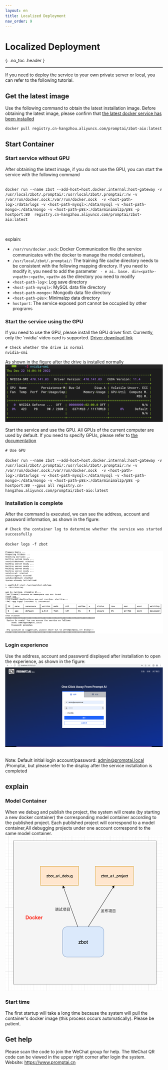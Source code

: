 ```yaml
---
layout: en
title: Localized Deployment
nav_order: 9
---
```


# Localized Deployment
{: .no_toc .header }

----
If you need to deploy the service to your own private server or local, you can refer to the following tutorial.
 
## Get the latest image

Use the following command to obtain the latest installation image. Before obtaining the latest image, please confirm that [the latest docker service has been installed](https://docs.docker.com/get-docker/)

```shell
docker pull registry.cn-hangzhou.aliyuncs.com/promptai/zbot-aio:latest
```
## Start Container

### Start service without GPU
After obtaining the latest image, if you do not use the GPU, you can start the service with the following command
```shell

docker run --name zbot --add-host=host.docker.internal:host-gateway -v /usr/local/zbot/.promptai/:/usr/local/zbot/.promptai/:rw -v /var/run/docker.sock:/var/run/docker.sock  -v <host-path-log>:/data/logs -v <host-path-mysql>:/data/mysql -v <host-path-mongo>:/data/mongo -v <host-path-p8s>:/data/minimalzp/p8s -p hostport:80  registry.cn-hangzhou.aliyuncs.com/promptai/zbot-aio:latest


```
<br/>explain:
- `/var/run/docker.sock`: Docker Communication file (the service communicates with the docker to manage the model container)。
- `/usr/local/zbot/.promptai/`: The training file cache directory needs to be consistent with the following mapping directory. If you need to modify it, you need to add the parameter ` - e ai. base. dir=<path>- v<path>:<path>`, `<path>` as the directory you need to modify
- `<host-path-log>`: Log save directory
- `<host-path-mysql>`: MySQL data file directory
- `<host-path-mongo>`: Mongodb data file directory
- `<host-path-p8s>`: Minimalzp data directory
- `hostport`: The service exposed port cannot be occupied by other programs

### Start the service using the GPU
If you need to use the GPU, please install the GPU driver first. Currently, only the 'nvidia' video card is supported. [Driver download link](https://nvidia.github.io/nvidia-container-runtime/)

```shell
# Check whether the drive is normal
nvidia-smi
```
As shown in the figure after the drive is installed normally
![deploy-03](/assets/images/private_deploy/deploy-03.png)

Start the service and use the GPU. All GPUs of the current computer are used by default. If you need to specify GPUs, please refer to [the documentation](https://docs.docker.com/engine/reference/commandline/run/#access-an-nvidia-gpu)
```shell
# Use GPU

docker run --name zbot --add-host=host.docker.internal:host-gateway -v /usr/local/zbot/.promptai/:/usr/local/zbot/.promptai/:rw -v /var/run/docker.sock:/var/run/docker.sock  -v <host-path-log>:/data/logs -v <host-path-mysql>:/data/mysql -v <host-path-mongo>:/data/mongo -v <host-path-p8s>:/data/minimalzp/p8s -p hostport:80 --gpus all registry.cn-hangzhou.aliyuncs.com/promptai/zbot-aio:latest

```

### Installation is complete
After the command is executed, we can see the address, account and password information, as shown in the figure:

```shell
# Check the container log to determine whether the service was started successfully

docker logs -f zbot
```

  ![deploy-01](/assets/images/private_deploy/deploy-01.png)

### Login experience
Use the address, account and password displayed after installation to open the experience, as shown in the figure:
  ![deploy-02](/assets/images/private_deploy/deploy-02.png)

<br/>Note: Default initial login account/password: admin@promptai.local /Promptai, but please refer to the display after the service installation is completed

## explain

### Model Container
When we debug and publish the project, the system will create (by starting a new docker container) the corresponding model container according to the published project. Each published project will correspond to a model container,All debugging projects under one account correspond to the same model container.
![deploy-04](/assets/images/private_deploy/deploy-04.png)

### Start time
The first startup will take a long time because the system will pull the container's docker image (this process occurs automatically). Please be patient.

## Get help
Please scan the code to join the WeChat group for help. The WeChat QR code can be viewed in the upper right corner after login the system.
Website: https://www.promptai.cn